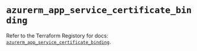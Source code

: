 # `azurerm_app_service_certificate_binding`

Refer to the Terraform Registory for docs: [`azurerm_app_service_certificate_binding`](https://registry.terraform.io/providers/hashicorp/azurerm/3.66.0/docs/resources/app_service_certificate_binding).
